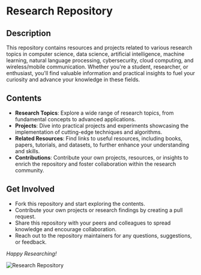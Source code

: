 # Research Repository

## Description
This repository contains resources and projects related to various research topics in computer science, data science, artificial intelligence, machine learning, natural language processing, cybersecurity, cloud computing, and wireless/mobile communication. Whether you're a student, researcher, or enthusiast, you'll find valuable information and practical insights to fuel your curiosity and advance your knowledge in these fields.

## Contents
- **Research Topics**: Explore a wide range of research topics, from fundamental concepts to advanced applications.
- **Projects**: Dive into practical projects and experiments showcasing the implementation of cutting-edge techniques and algorithms.
- **Related Resources**: Find links to useful resources, including books, papers, tutorials, and datasets, to further enhance your understanding and skills.
- **Contributions**: Contribute your own projects, resources, or insights to enrich the repository and foster collaboration within the research community.

## Get Involved
- Fork this repository and start exploring the contents.
- Contribute your own projects or research findings by creating a pull request.
- Share this repository with your peers and colleagues to spread knowledge and encourage collaboration.
- Reach out to the repository maintainers for any questions, suggestions, or feedback.


*Happy Researching!*

![Research Repository](https://example.com/banner-image)
